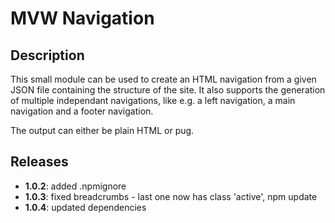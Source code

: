 # MVW Navigation
## Description
This small module can be used to create an HTML navigation from a given JSON file
containing the structure of the site. It also supports the generation of
multiple independant navigations, like e.g. a left navigation, a main navigation
and a footer navigation.

The output can either be plain HTML or pug.

## Releases
- **1.0.2**: added .npmignore
- **1.0.3**: fixed breadcrumbs - last one now has class 'active', npm update
- **1.0.4**: updated dependencies
